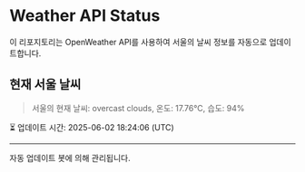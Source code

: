 
# Weather API Status

이 리포지토리는 OpenWeather API를 사용하여 서울의 날씨 정보를 자동으로 업데이트합니다.

## 현재 서울 날씨
> 서울의 현재 날씨: overcast clouds, 온도: 17.76°C, 습도: 94%

⏳ 업데이트 시간: 2025-06-02 18:24:06 (UTC)

---
자동 업데이트 봇에 의해 관리됩니다.
